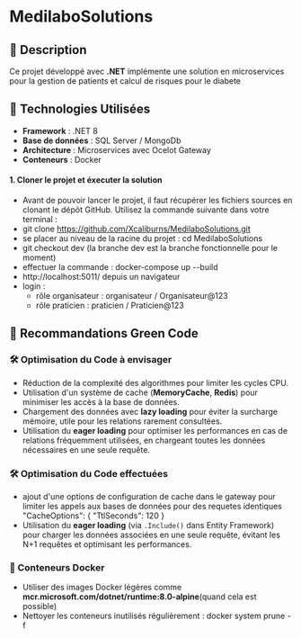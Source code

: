 # MedilaboSolutions

## 📝 Description
Ce projet développé avec **.NET** implémente une solution en microservices pour la gestion de patients et calcul de risques pour le diabete

## 🚀 Technologies Utilisées
- **Framework** : .NET 8
- **Base de données** : SQL Server / MongoDb
- **Architecture** : Microservices avec Ocelot Gateway
- **Conteneurs** : Docker

#### 1. **Cloner le projet et éxecuter la solution**
- Avant de pouvoir lancer le projet, il faut récupérer les fichiers sources en clonant le dépôt GitHub. Utilisez la commande suivante dans votre terminal :
- git clone https://github.com/Xcaliburns/MedilaboSolutions.git 
- se placer au niveau de la racine du projet : cd MedilaboSolutions
- git checkout dev (la branche dev est la branche fonctionnelle pour le moment)
- effectuer la commande : docker-compose up --build
- http://localhost:5011/ depuis un navigateur
- login :
    - rôle organisateur : organisateur / Organisateur@123
    - rôle praticien    : praticien    / Praticien@123


## 🌱 Recommandations Green Code

### 🛠 Optimisation du Code à envisager
- Réduction de la complexité des algorithmes pour limiter les cycles CPU.
- Utilisation d'un système de cache (**MemoryCache**, **Redis**) pour minimiser les accès à la base de données.
- Chargement des données avec **lazy loading** pour éviter la surcharge mémoire, utile pour les relations rarement consultées.
- Utilisation du **eager loading** pour optimiser les performances en cas de relations fréquemment utilisées, en chargeant toutes les données nécessaires en une seule requête.

### 🛠 Optimisation du Code effectuées
- ajout d'une options de configuration de cache dans le gateway pour limiter les appels aux bases de données pour des requetes identiques
 "CacheOptions": { "TtlSeconds": 120 }
- Utilisation du **eager loading** (via `.Include()` dans Entity Framework) pour charger les données associées en une seule requête, évitant les N+1 requêtes et optimisant les performances.

### 🐳 Conteneurs Docker
- Utiliser des images Docker légères comme **mcr.microsoft.com/dotnet/runtime:8.0-alpine**(quand cela est possible)
- Nettoyer les conteneurs inutilisés régulièrement : 
  docker system prune -f
